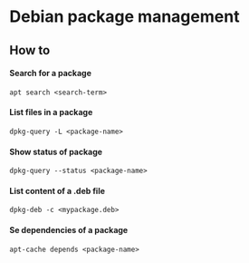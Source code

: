 # Debian package management

## How to

#### Search for a package

```
apt search <search-term>
```

#### List files in a package

```
dpkg-query -L <package-name>
```

#### Show status of package

```
dpkg-query --status <package-name>
```

#### List content of a .deb file

```
dpkg-deb -c <mypackage.deb>
```

#### Se dependencies of a package

```
apt-cache depends <package-name>
```
